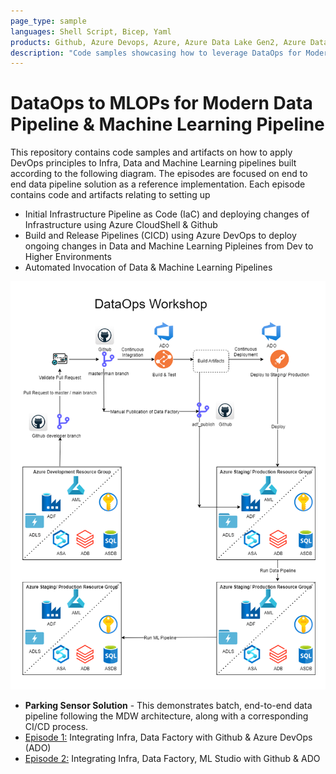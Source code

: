 ```yaml
---
page_type: sample
languages: Shell Script, Bicep, Yaml 
products: Github, Azure Devops, Azure, Azure Data Lake Gen2, Azure Data Factory, Azure Ml Studio, Azure Databricks, Azure Synapse, Azure Sql
description: "Code samples showcasing how to leverage DataOps for Modern Data Estate"
---
```


# DataOps to MLOPs for Modern Data Pipeline & Machine Learning Pipeline

This repository contains code samples and artifacts on how to apply DevOps principles to Infra, Data and Machine Learning pipelines built according to the following diagram. The episodes are focused on end to end data pipeline solution as a reference implementation. Each episode contains code and artifacts relating to setting up

- Initial Infrastructure Pipeline as Code (IaC) and deploying changes of Infrastructure using Azure CloudShell & Github
- Build and Release Pipelines (CICD) using Azure DevOps to deploy ongoing changes in Data and Machine Learning Pipleines from Dev to Higher Environments 
- Automated Invocation of Data & Machine Learning Pipelines 

![Architecture](docs/images/DataOpsWorkShop-Episode4.png?raw=true "Architecture")

- **Parking Sensor Solution** - This demonstrates batch, end-to-end data pipeline following the MDW architecture, along with a corresponding CI/CD process.
- [Episode 1:](./Episode1/) Integrating Infra, Data Factory with Github & Azure DevOps (ADO)
- [Episode 2:](./Episode2/) Integrating Infra, Data Factory, ML Studio with Github & ADO
